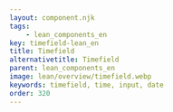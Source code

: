 ```yaml
---
layout: component.njk
tags: 
    - lean_components_en
key: timefield-lean_en
title: Timefield
alternativetitle: Timefield
parent: lean_components_en
image: lean/overview/timefield.webp
keywords: timefield, time, input, date
order: 320
---
```

